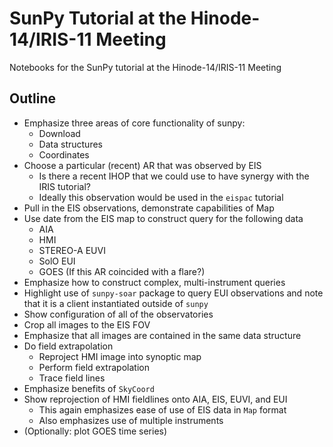 # SunPy Tutorial at the Hinode-14/IRIS-11 Meeting

Notebooks for the SunPy tutorial at the Hinode-14/IRIS-11 Meeting

## Outline

* Emphasize three areas of core functionality of sunpy:
  - Download
  - Data structures
  - Coordinates
* Choose a particular (recent) AR that was observed by EIS
  - Is there a recent IHOP that we could use to have synergy with the IRIS tutorial?
  - Ideally this observation would be used in the `eispac` tutorial 
* Pull in the EIS observations, demonstrate capabilities of Map
* Use date from the EIS map to construct query for the following data
  - AIA
  - HMI
  - STEREO-A EUVI
  - SolO EUI
  - GOES (If this AR coincided with a flare?)
* Emphasize how to construct complex, multi-instrument queries
* Highlight use of `sunpy-soar` package to query EUI observations and note that it is a client instantiated outside of `sunpy`
* Show configuration of all of the observatories
* Crop all images to the EIS FOV
* Emphasize that all images are contained in the same data structure
* Do field extrapolation
  - Reproject HMI image into synoptic map
  - Perform field extrapolation
  - Trace field lines
* Emphasize benefits of `SkyCoord`
* Show reprojection of HMI fieldlines onto AIA, EIS, EUVI, and EUI
  - This again emphasizes ease of use of EIS data in `Map` format
  - Also emphasizes use of multiple instruments
* (Optionally: plot GOES time series)

